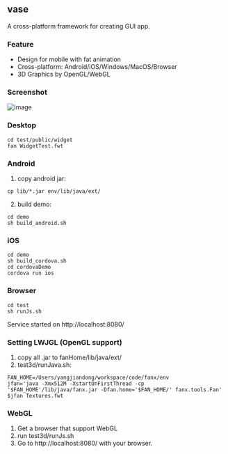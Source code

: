 ## vase

A cross-platform framework for creating GUI app.

### Feature
- Design for mobile with fat animation
- Cross-platform: Android/iOS/Windows/MacOS/Browser
- 3D Graphics by OpenGL/WebGL

### Screenshot

![image](https://raw.githubusercontent.com/fanx-dev/vase/master/res/snap.png)


### Desktop
  ```
  cd test/public/widget
  fan WidgetTest.fwt
  ```

### Android
  1. copy android jar:
  ```
  cp lib/*.jar env/lib/java/ext/
  ```
  2. build demo:
  ```
  cd demo
  sh build_android.sh
  ```

### iOS
  ```
  cd demo
  sh build_cordova.sh
  cd cordovaDemo
  cordova run ios
  ```

### Browser
  ```
  cd test
  sh runJs.sh
  ```
  Service started on http://localhost:8080/

### Setting LWJGL (OpenGL support)
1. copy all .jar to fanHome/lib/java/ext/
2. test3d/runJava.sh:
  ```
  FAN_HOME=/Users/yangjiandong/workspace/code/fanx/env
  jfan='java -Xmx512M -XstartOnFirstThread -cp '$FAN_HOME'/lib/java/fanx.jar -Dfan.home='$FAN_HOME/' fanx.tools.Fan'
  $jfan Textures.fwt
  ```

### WebGL
1. Get a browser that support WebGL
2. run test3d/runJs.sh
3. Go to http://localhost:8080/ with your browser.

